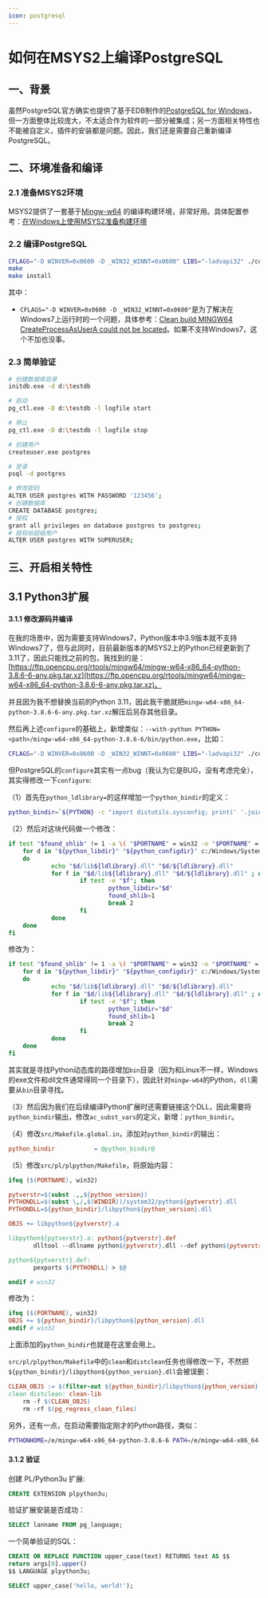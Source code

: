 ```yaml
---
icon: postgresql
---
```


# 如何在MSYS2上编译PostgreSQL

## 一、背景

虽然PostgreSQL官方确实也提供了基于EDB制作的[PostgreSQL for Windows](https://www.postgresql.org/download/windows/)，但一方面整体比较庞大，不太适合作为软件的一部分被集成；另一方面相关特性也不能被自定义，插件的安装都是问题。因此，我们还是需要自己重新编译PostgreSQL。

## 二、环境准备和编译

### 2.1 准备MSYS2环境

MSYS2提供了一套基于[Mingw-w64](https://www.mingw-w64.org/) 的编译构建环境，非常好用。具体配置参考：[在Windows上使用MSYS2准备构建环境](msys2-introduction)

### 2.2 编译PostgreSQL

```bash
CFLAGS="-D WINVER=0x0600 -D _WIN32_WINNT=0x0600" LIBS="-ladvapi32" ./configure --host=x86_64-w64-mingw32 --prefix=/d/PostgreSQL/ --enable-thread-safety 
make
make install
```

其中：

- `CFLAGS="-D WINVER=0x0600 -D _WIN32_WINNT=0x0600"`是为了解决在Windows7上运行时的一个问题，具体参考：[Clean build MINGW64 CreateProcessAsUserA could not be located](https://www.spinics.net/lists/pgsql/msg205260.html)。如果不支持Windows7，这个不加也没事。

### 2.3 简单验证

```bash
# 创建数据库目录
initdb.exe -d d:\testdb

# 启动
pg_ctl.exe -D d:\testdb -l logfile start

# 停止
pg_ctl.exe -D d:\testdb -l logfile stop

# 创建用户
createuser.exe postgres

# 登录
psql -d postgres

# 修改密码
ALTER USER postgres WITH PASSWORD '123456';
# 创建数据库
CREATE DATABASE postgres;
# 授权
grant all privileges on database postgres to postgres;
# 授权给超级用户
ALTER USER postgres WITH SUPERUSER;
```

## 三、开启相关特性

## 3.1 Python3扩展

#### 3.1.1 修改源码并编译

在我的场景中，因为需要支持Windows7，Python版本中3.9版本就不支持Windows7了，但与此同时，目前最新版本的MSYS2上的Python已经更新到了3.11了，因此只能找之前的包，我找到的是：[https://ftp.opencpu.org/rtools/mingw64/mingw-w64-x86_64-python-3.8.6-6-any.pkg.tar.xz](https://ftp.opencpu.org/rtools/mingw64/mingw-w64-x86_64-python-3.8.6-6-any.pkg.tar.xz)。

并且因为我不想替换当前的Python 3.11，因此我干脆就把`mingw-w64-x86_64-python-3.8.6-6-any.pkg.tar.xz`解压后另存其他目录。

然后再上述`configure`的基础上，新增类似：`--with-python PYTHON=<path>/mingw-w64-x86_64-python-3.8.6-6/bin/python.exe`，比如：

```bash
CFLAGS="-D WINVER=0x0600 -D _WIN32_WINNT=0x0600" LIBS="-ladvapi32" ./configure --host=x86_64-w64-mingw32 --prefix=/e/PostgreSQL/ --enable-thread-safety  --with-python PYTHON=/e/mingw-w64-x86_64-python-3.8.6-6/bin/python.exe
```

但PostgreSQL的`configure`其实有一点bug（我认为它是BUG，没有考虑完全），其实得修改一下`configure`:

（1）首先在`python_ldlibrary=`的这样增加一个`python_bindir`的定义：

```bash
python_bindir=`${PYTHON} -c "import distutils.sysconfig; print(' '.join(filter(None,distutils.sysconfig.get_config_vars('BINDIR'))))"`
```

（2）然后对这块代码做一个修改：

```bash
if test "$found_shlib" != 1 -a \( "$PORTNAME" = win32 -o "$PORTNAME" = cygwin \); then
    for d in "${python_libdir}" "${python_configdir}" c:/Windows/System32 /usr/bin
    do
            echo "$d/lib${ldlibrary}.dll" "$d/${ldlibrary}.dll"
            for f in "$d/lib${ldlibrary}.dll" "$d/${ldlibrary}.dll" ; do
                    if test -e "$f"; then
                            python_libdir="$d"
                            found_shlib=1
                            break 2
                    fi
            done
    done
fi
```

修改为：

```bash
if test "$found_shlib" != 1 -a \( "$PORTNAME" = win32 -o "$PORTNAME" = cygwin \); then
    for d in "${python_libdir}" "${python_configdir}" c:/Windows/System32 /usr/bin ${python_bindir}
    do
            echo "$d/lib${ldlibrary}.dll" "$d/${ldlibrary}.dll"
            for f in "$d/lib${ldlibrary}.dll" "$d/${ldlibrary}.dll" ; do
                    if test -e "$f"; then
                            python_libdir="$d"
                            found_shlib=1
                            break 2
                    fi
            done
    done
fi
```

其实就是寻找Python动态库的路径增加`bin`目录（因为和Linux不一样，Windows的exe文件和dll文件通常得同一个目录下），因此针对`mingw-w64`的Python，`dll`需要从`bin`目录寻找。

（3）然后因为我们在后续编译Python扩展时还需要链接这个DLL，因此需要将`python_bindir`输出，修改`ac_subst_vars`的定义，新增：`python_bindir`。

（4）修改`src/Makefile.global.in`，添加对`python_bindir`的输出：

```makefile
python_bindir           = @python_bindir@
```



（5）修改`src/pl/plpython/Makefile`，将原始内容：

```makefile
ifeq ($(PORTNAME), win32)

pytverstr=$(subst .,,${python_version})
PYTHONDLL=$(subst \,/,$(WINDIR))/system32/python${pytverstr}.dll
PYTHONDLL=${python_bindir}/libpython${python_version}.dll

OBJS += libpython${pytverstr}.a

libpython${pytverstr}.a: python${pytverstr}.def
       dlltool --dllname python${pytverstr}.dll --def python${pytverstr}.def --output-lib libpython${pytverstr}.a

python${pytverstr}.def:
       pexports $(PYTHONDLL) > $@

endif # win32
```

修改为：

```makefile
ifeq ($(PORTNAME), win32)
OBJS += ${python_bindir}/libpython${python_version}.dll
endif # win32
```

上面添加的`python_bindir`也就是在这里会用上。

`src/pl/plpython/Makefile`中的`clean`和`distclean`任务也得修改一下，不然把`${python_bindir}/libpython${python_version}.dll`会被误删：

```makefile
CLEAN_OBJS := $(filter-out ${python_bindir}/libpython${python_version}.dll, $(OBJS))
clean distclean: clean-lib
	rm -f $(CLEAN_OBJS)
	rm -rf $(pg_regress_clean_files)
```

另外，还有一点，在启动需要指定刚才的Python路径，类似：

```bash
PYTHONHOME=/e/mingw-w64-x86_64-python-3.8.6-6 PATH=/e/mingw-w64-x86_64-python-3.8.6-6/bin/:$PATH ./bin/pg_ctl.exe -D /e/testdb/ -l logfile start
```

#### 3.1.2 验证

创建 PL/Python3u 扩展:

```sql
CREATE EXTENSION plpython3u;
```

验证扩展安装是否成功：

```sql
SELECT lanname FROM pg_language;
```

一个简单验证的SQL：

```sql
CREATE OR REPLACE FUNCTION upper_case(text) RETURNS text AS $$
return args[0].upper()
$$ LANGUAGE plpython3u;

SELECT upper_case('hello, world!');
```



